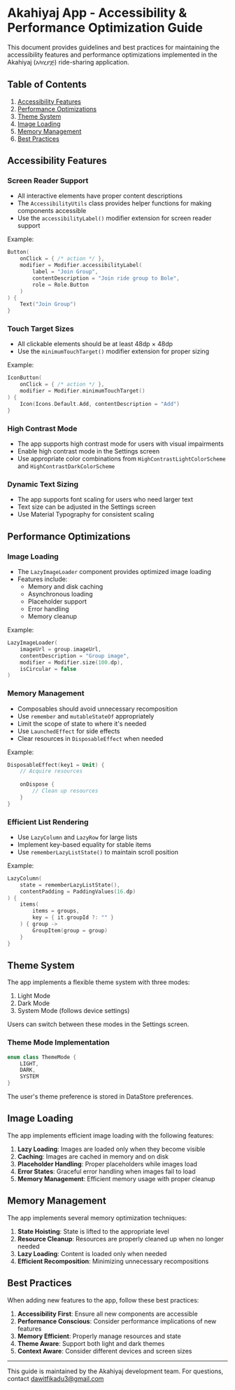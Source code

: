 # Akahiyaj App - Accessibility & Performance Optimization Guide

This document provides guidelines and best practices for maintaining the accessibility features and performance optimizations implemented in the Akahiyaj (አካሂያጅ) ride-sharing application.

## Table of Contents
1. [Accessibility Features](#accessibility-features)
2. [Performance Optimizations](#performance-optimizations)
3. [Theme System](#theme-system)
4. [Image Loading](#image-loading)
5. [Memory Management](#memory-management)
6. [Best Practices](#best-practices)

## Accessibility Features

### Screen Reader Support
- All interactive elements have proper content descriptions
- The `AccessibilityUtils` class provides helper functions for making components accessible
- Use the `accessibilityLabel()` modifier extension for screen reader support

Example:
```kotlin
Button(
    onClick = { /* action */ },
    modifier = Modifier.accessibilityLabel(
        label = "Join Group",
        contentDescription = "Join ride group to Bole",
        role = Role.Button
    )
) {
    Text("Join Group")
}
```

### Touch Target Sizes
- All clickable elements should be at least 48dp × 48dp
- Use the `minimumTouchTarget()` modifier extension for proper sizing

Example:
```kotlin
IconButton(
    onClick = { /* action */ },
    modifier = Modifier.minimumTouchTarget()
) {
    Icon(Icons.Default.Add, contentDescription = "Add")
}
```

### High Contrast Mode
- The app supports high contrast mode for users with visual impairments
- Enable high contrast mode in the Settings screen
- Use appropriate color combinations from `HighContrastLightColorScheme` and `HighContrastDarkColorScheme`

### Dynamic Text Sizing
- The app supports font scaling for users who need larger text
- Text size can be adjusted in the Settings screen
- Use Material Typography for consistent scaling

## Performance Optimizations

### Image Loading
- The `LazyImageLoader` component provides optimized image loading
- Features include:
  - Memory and disk caching
  - Asynchronous loading
  - Placeholder support
  - Error handling
  - Memory cleanup

Example:
```kotlin
LazyImageLoader(
    imageUrl = group.imageUrl,
    contentDescription = "Group image",
    modifier = Modifier.size(100.dp),
    isCircular = false
)
```

### Memory Management
- Composables should avoid unnecessary recomposition
- Use `remember` and `mutableStateOf` appropriately
- Limit the scope of state to where it's needed
- Use `LaunchedEffect` for side effects
- Clear resources in `DisposableEffect` when needed

Example:
```kotlin
DisposableEffect(key1 = Unit) {
    // Acquire resources
    
    onDispose {
        // Clean up resources
    }
}
```

### Efficient List Rendering
- Use `LazyColumn` and `LazyRow` for large lists
- Implement key-based equality for stable items
- Use `rememberLazyListState()` to maintain scroll position

Example:
```kotlin
LazyColumn(
    state = rememberLazyListState(),
    contentPadding = PaddingValues(16.dp)
) {
    items(
        items = groups,
        key = { it.groupId ?: "" }
    ) { group ->
        GroupItem(group = group)
    }
}
```

## Theme System

The app implements a flexible theme system with three modes:
1. Light Mode
2. Dark Mode 
3. System Mode (follows device settings)

Users can switch between these modes in the Settings screen.

### Theme Mode Implementation
```kotlin
enum class ThemeMode {
    LIGHT,
    DARK,
    SYSTEM
}
```

The user's theme preference is stored in DataStore preferences.

## Image Loading

The app implements efficient image loading with the following features:

1. **Lazy Loading**: Images are loaded only when they become visible
2. **Caching**: Images are cached in memory and on disk
3. **Placeholder Handling**: Proper placeholders while images load
4. **Error States**: Graceful error handling when images fail to load
5. **Memory Management**: Efficient memory usage with proper cleanup

## Memory Management

The app implements several memory optimization techniques:

1. **State Hoisting**: State is lifted to the appropriate level
2. **Resource Cleanup**: Resources are properly cleaned up when no longer needed
3. **Lazy Loading**: Content is loaded only when needed
4. **Efficient Recomposition**: Minimizing unnecessary recompositions

## Best Practices

When adding new features to the app, follow these best practices:

1. **Accessibility First**: Ensure all new components are accessible
2. **Performance Conscious**: Consider performance implications of new features
3. **Memory Efficient**: Properly manage resources and state
4. **Theme Aware**: Support both light and dark themes
5. **Context Aware**: Consider different devices and screen sizes

---

This guide is maintained by the Akahiyaj development team. For questions, contact dawitfikadu3@gmail.com
